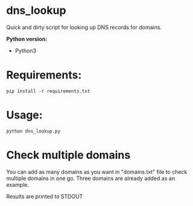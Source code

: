 # dns_lookup
Quick and dirty script for looking up DNS records for domains.

**Python version:**
- Python3

# Requirements:
    pip install -r requirements.txt

# Usage:
    python dns_lookup.py

# Check multiple domains
You can add as many domains as you want in "domains.txt" file to check multiple domains in one go.
Three domains are already added as an example.

Results are printed to STDOUT
